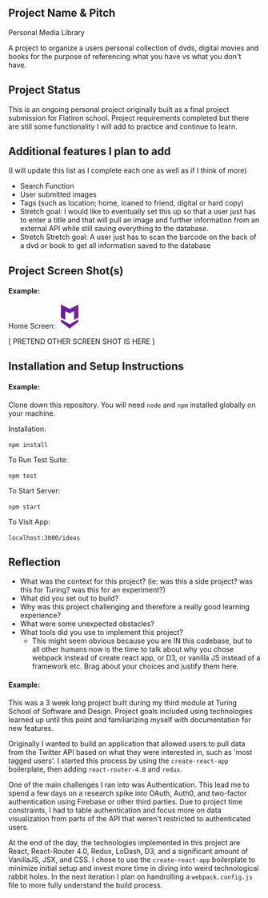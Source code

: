 ## Project Name & Pitch

Personal Media Library

A project to organize a users personal collection of dvds, digital movies and books for the purpose of referencing what you have vs what you don't have.

## Project Status

This is an ongoing personal project originally built as a final project submission for Flatiron school. Project requirements completed but there are still some functionality I will add to practice and continue to learn.

## Additional features I plan to add
(I will update this list as I complete each one as well as if I think of more)

* Search Function
* User submitted images
* Tags (such as location; home, loaned to friend, digital or hard copy)
* Stretch goal: I would like to eventually set this up so that a user just has to enter a title and that will pull an   image and further information from an external API while still saving everything to the database.
* Stretch Stretch goal: A user just has to scan the barcode on the back of a dvd or book to get all information saved to the database

## Project Screen Shot(s)

#### Example:   

Home Screen:
![Home Screen](https://github.com/adam-p/markdown-here/raw/master/src/common/images/icon48.png "Fully Styled Home Screen")

[ PRETEND OTHER SCREEN SHOT IS HERE ]

## Installation and Setup Instructions

#### Example:  

Clone down this repository. You will need `node` and `npm` installed globally on your machine.  

Installation:

`npm install`  

To Run Test Suite:  

`npm test`  

To Start Server:

`npm start`  

To Visit App:

`localhost:3000/ideas`  

## Reflection

  - What was the context for this project? (ie: was this a side project? was this for Turing? was this for an experiment?)
  - What did you set out to build?
  - Why was this project challenging and therefore a really good learning experience?
  - What were some unexpected obstacles?
  - What tools did you use to implement this project?
      - This might seem obvious because you are IN this codebase, but to all other humans now is the time to talk about why you chose webpack instead of create react app, or D3, or vanilla JS instead of a framework etc. Brag about your choices and justify them here.  

#### Example:  

This was a 3 week long project built during my third module at Turing School of Software and Design. Project goals included using technologies learned up until this point and familiarizing myself with documentation for new features.  

Originally I wanted to build an application that allowed users to pull data from the Twitter API based on what they were interested in, such as 'most tagged users'. I started this process by using the `create-react-app` boilerplate, then adding `react-router-4.0` and `redux`.  

One of the main challenges I ran into was Authentication. This lead me to spend a few days on a research spike into OAuth, Auth0, and two-factor authentication using Firebase or other third parties. Due to project time constraints, I had to table authentication and focus more on data visualization from parts of the API that weren't restricted to authenticated users.

At the end of the day, the technologies implemented in this project are React, React-Router 4.0, Redux, LoDash, D3, and a significant amount of VanillaJS, JSX, and CSS. I chose to use the `create-react-app` boilerplate to minimize initial setup and invest more time in diving into weird technological rabbit holes. In the next iteration I plan on handrolling a `webpack.config.js` file to more fully understand the build process.
